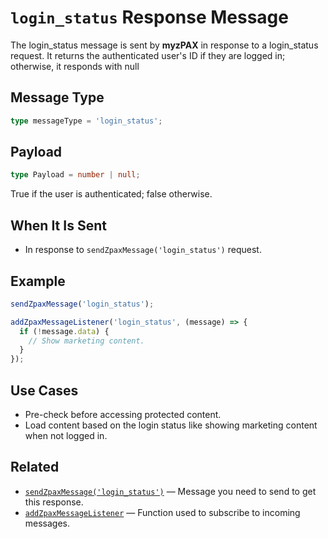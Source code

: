 # `login_status` Response Message

The login_status message is sent by **myzPAX** in response to a login_status request. It returns the authenticated user's ID if they are logged in; otherwise, it responds with null

## Message Type

```ts
type messageType = 'login_status';
```

## Payload

```ts
type Payload = number | null;
```

True if the user is authenticated; false otherwise.

## When It Is Sent

- In response to `sendZpaxMessage('login_status')` request.

## Example

```ts
sendZpaxMessage('login_status');

addZpaxMessageListener('login_status', (message) => {
  if (!message.data) {
    // Show marketing content.
  }
});
```

## Use Cases

- Pre-check before accessing protected content.
- Load content based on the login status like showing marketing content when not logged in.

## Related

- [`sendZpaxMessage('login_status')`](./login_status.md) — Message you need to send to get this response.
- [`addZpaxMessageListener`](../addZpaxMessageListener.md) — Function used to subscribe to incoming messages.

